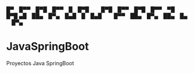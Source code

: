 
█▀ █▀▀ █▀█ █▀▀ █ █▀█   █▀█ █▀▀ █▀█ █▀▀ ▀█   █▀█
▄█ ██▄ █▀▄ █▄█ █ █▄█   █▀▀ ██▄ █▀▄ ██▄ █▄   █▀▄
# JavaSpringBoot
Proyectos Java SpringBoot
